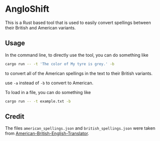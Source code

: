# AngloShift
This is a Rust based tool that is used to easily convert spellings between their British and American variants.

## Usage
In the command line, to directly use the tool, you can do something like
``` bash
cargo run -- -t 'The color of My tyre is grey.' -b
```
to convert all of the American spellings in the text to their British variants.

use `-a` instead of `-b` to convert to American.

To load in a file, you can do something like
``` bash
cargo run -- -t example.txt -b
```

## Credit
The files `american_spellings.json` and `british_spellings.json` were taken from [American-British-English-Translator](https://github.com/hyperreality/American-British-English-Translator).